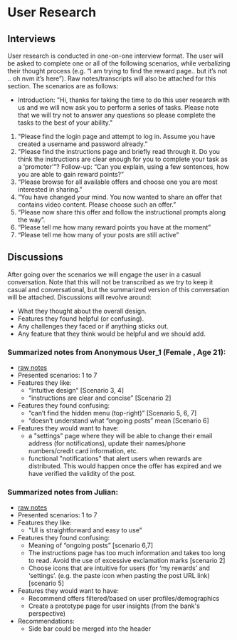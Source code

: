 # User Research
## Interviews
User research is conducted in one-on-one interview format. The user will be asked to complete one or all of the following scenarios, while verbalizing their thought process (e.g. “I am trying to find the reward page.. but it’s not .. oh nvm it’s here”). Raw notes/transcripts will also be attached for this section.
The scenarios are as follows:
- Introduction: "Hi, thanks for taking the time to do this user research with us and we will now ask you to perform a series of tasks. Please note that we will try not to answer any questions so please complete the tasks to the best of your ability."
1. "Please find the login page and attempt to log in. Assume you have created a username and password already.”
2. "Please find the instructions page and briefly read through it. Do you think the instructions are clear enough for you to complete your task as a ‘promoter’”? Follow-up: “Can you explain, using a few sentences, how you are able to gain reward points?”
3. “Please browse for all available offers and choose one you are most interested in sharing.”
4. “You have changed your mind. You now wanted to share an offer that contains video content. Please choose such an offer.”
5. “Please now share this offer and follow the instructional prompts along the way”.
6. “Please tell me how many reward points you have at the moment”
7. “Please tell me how many of your posts are still active”

## Discussions
After going over the scenarios we will engage the user in a casual conversation. Note that this will not be transcribed as we try to keep it casual and conversational, but the summarized version of this conversation will be attached. Discussions will revolve around:
- What they thought about the overall design.
- Features they found helpful (or confusing).
- Any challenges they faced or if anything sticks out.
- Any feature that they think would be helpful and we should add.

### Summarized notes from Anonymous User_1 (Female , Age 21):
- [raw notes](./raw_notes_user1.txt)
- Presented scenarios: 1 to 7
- Features they like:
  - “intuitive design” [Scenario 3, 4]
  - “instructions are clear and concise” [Scenario 2]
- Features they found confusing:
  - “can’t find the hidden menu (top-right)” [Scenario 5, 6, 7]
  - “doesn’t understand what “ongoing posts” mean [Scenario 6]
- Features they would want to have:
  - a "settings" page where they will be able to change their email address (for notifications), update their names/phone numbers/credit card information, etc.
  - functional "notifications" that alert users when rewards are distributed. This would happen once the offer has expired and we have verified the validity of the post.
 
### Summarized notes from Julian:
- [raw notes](./raw_notes_Julian.txt)
- Presented scenarios: 1 to 7
- Features they like:
  - "UI is straightforward and easy to use"
- Features they found confusing:
  - Meaning of “ongoing posts” [scenario 6,7]
  - The instructions page has too much information and takes too long to read. Avoid the use of excessive exclamation marks [scenario 2]
  - Choose icons that are intuitive for users (for ‘my rewards’ and ‘settings’. (e.g. the paste icon when pasting the post URL link) [scenario 5]
- Features they would want to have:  
  - Recommend offers filtered/based on user profiles/demographics 
  - Create a prototype page for user insights (from the bank's perspective)
- Recommendations:
  - Side bar could be merged into the header

